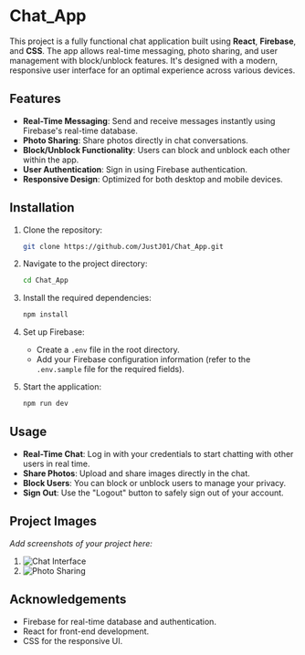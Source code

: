 # Chat_App

This project is a fully functional chat application built using **React**, **Firebase**, and **CSS**. The app allows real-time messaging, photo sharing, and user management with block/unblock features. It's designed with a modern, responsive user interface for an optimal experience across various devices.

## Features

- **Real-Time Messaging**: Send and receive messages instantly using Firebase's real-time database.
- **Photo Sharing**: Share photos directly in chat conversations.
- **Block/Unblock Functionality**: Users can block and unblock each other within the app.
- **User Authentication**: Sign in using Firebase authentication.
- **Responsive Design**: Optimized for both desktop and mobile devices.
  
## Installation

1. Clone the repository:

    ```bash
    git clone https://github.com/JustJ01/Chat_App.git
    ```

2. Navigate to the project directory:

    ```bash
    cd Chat_App
    ```

3. Install the required dependencies:

    ```bash
    npm install
    ```

4. Set up Firebase:
    - Create a `.env` file in the root directory.
    - Add your Firebase configuration information (refer to the `.env.sample` file for the required fields).

5. Start the application:

    ```bash
    npm run dev
    ```

## Usage

- **Real-Time Chat**: Log in with your credentials to start chatting with other users in real time.
- **Share Photos**: Upload and share images directly in the chat.
- **Block Users**: You can block or unblock users to manage your privacy.
- **Sign Out**: Use the "Logout" button to safely sign out of your account.

## Project Images

_Add screenshots of your project here:_

1. ![Chat Interface](./images/chat_interface.png)
2. ![Photo Sharing](./images/photo_sharing.png)

## Acknowledgements

- Firebase for real-time database and authentication.
- React for front-end development.
- CSS for the responsive UI.

